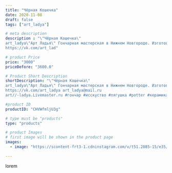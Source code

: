 ```yaml
---
title: "Чёрная Кошечка"
date: 2020-11-08
draft: false
tags: ["art_ladya"]

# meta description
description : "\"Чёрная Кошечка\" 
art_ladya\"Арт Ладья\" Гончарная мастерская в Нижнем Новгороде. Изготовление керамики и мастер//-классы по обучению. 
https://vk.com/art_lad"

# product Price
price: "3000"
priceBefore: "3600.0"

# Product Short Description
shortDescription: "\"Чёрная Кошечка\" 
art_ladya\"Арт Ладья\" Гончарная мастерская в Нижнем Новгороде. Изготовление керамики и мастер//-классы по обучению. 
https://vk.com/art_ladya art_ladya@mail.ru 
art//-ladya.Livemaster.ru #гончар #исскуство #лягушка #potter #керамикадляинтерьера #керамикаручнаяработа #гончарнаямастерская #лягушка #handmade #посудаизглины #керамика #гончарнаяпосуда #эксклюзивнаякерамика #dishes #decor #ceramicar #mug #claygoods #cat #earthenware #ceramic #design #миска #чаша #restaurant #ceramicart #кошка #clay #blackcat #авторскаякерамика #tankard"

#product ID
productID: "CHVWfmljU3g"

# type must be "products"
type: "products"

# product Images
# first image will be shown in the product page
images:
  - image: "https://scontent-frt3-1.cdninstagram.com/v/t51.2885-15/e35/123829052_1746378672197768_8091880231229590464_n.jpg?_nc_ht=scontent-frt3-1.cdninstagram.com&_nc_cat=108&_nc_ohc=bqrfRSvmwsAAX-e-ZNx&edm=APU89FABAAAA&ccb=7-4&oh=f157be82ae32e35e2395348fc49c0475&oe=612B566D&_nc_sid=86f79a&ig_cache_key=MjQzNzk1MzcwMjA1MDIyMTUzNg%3D%3D.2-ccb7-4"

---
```

lorem
